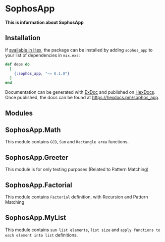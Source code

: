 # SophosApp

**This is information about SophosApp**

## Installation

If [available in Hex](https://hex.pm/docs/publish), the package can be installed
by adding `sophos_app` to your list of dependencies in `mix.exs`:

```elixir
def deps do
  [
    {:sophos_app, "~> 0.1.0"}
  ]
end
```

Documentation can be generated with [ExDoc](https://github.com/elixir-lang/ex_doc)
and published on [HexDocs](https://hexdocs.pm). Once published, the docs can
be found at <https://hexdocs.pm/sophos_app>.

## Modules

## SophosApp.Math

This module contains `GCD`, `Sum` and `Ractangle area` functions.

## SophosApp.Greeter

This module is for only testing purposes (Related to Pattern Matching)

## SophosApp.Factorial

This module contains `Factorial` definition, with Recursion and Pattern Matching

## SophosApp.MyList

This module contains `sum list elements`, `list size` and `apply functions to each element into list` definitions.




